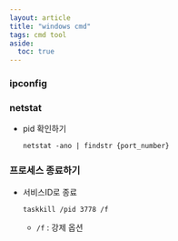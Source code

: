 ```yaml
---
layout: article
title: "windows cmd"
tags: cmd tool
aside:
  toc: true
---
```




### ipconfig



### netstat

- pid 확인하기
  ```prompt
  netstat -ano | findstr {port_number}
  ```



### 프로세스 종료하기

- 서비스ID로 종료
  ```prompt
  taskkill /pid 3778 /f
  ```
  
  - `/f` : 강제 옵션



